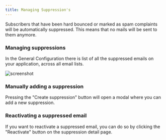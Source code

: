 ```yaml
---
title: Managing Suppression's
---
```


Subscribers that have been hard bounced or marked as spam complaints will be automatically suppressed. 
This means that no mails will be sent to them anymore.

### Managing suppressions

In the General Configuration there is list of all the suppressed emails on your application, across all email lists.

![screenshot](/images/docs/self-hosted/v7/suppressions/suppressions.png)


### Manually adding a suppression

Pressing the "Create suppression" button will open a modal where you can add a new suppression.

### Reactivating a suppressed email

If you want to reactivate a suppressed email, you can do so by clicking the "Reactivate" button on the suppression detail page.
